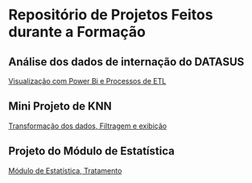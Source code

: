 # Repositório de Projetos Feitos durante a Formação


## Análise dos dados de internação do DATASUS
[Visualização com Power Bi e Processos de ETL](https://github.com/GeovaniMonteiro/estudos/tree/main/ada_tech_ifood/Projetos/datasus_bi)


## Mini Projeto de KNN
[Transformação dos dados, Filtragem e exibição](https://github.com/GeovaniMonteiro/estudos/tree/main/ada_tech_ifood/Projetos/knn_project)

## Projeto do Módulo de Estatística
[Módulo de Estatística, Tratamento](https://github.com/GeovaniMonteiro/estudos/tree/main/ada_tech_ifood/Projetos/modulo_estatistica)

